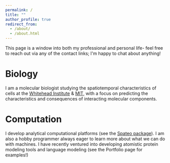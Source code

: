 ```yaml
---
permalink: /
title: ""
author_profile: true
redirect_from: 
  - /about/
  - /about.html
---
```


This page is a window into both my professional and personal life- feel free to reach out via any of the contact links; I'm happy to chat about anything!

<!-- Include CSS and JS directly in the Markdown file -->
<style>
.image-row {
  display: grid;
  grid-template-columns: repeat(auto-fill, minmax(200px, 1fr)); /* Responsive grid */
  gap: 10px; /* Space between images */
  margin-bottom: 20px; /* Margin to prevent overlap with the next section */
  flex-wrap: wrap; /* Allow wrapping to next line if there are too many images */
}

.image-container {
  position: relative;
  height: 300px; /* Set the height for the container */
  flex-grow: 1; /* Allow width to vary */
  display: flex;
  align-items: center; /* Center image vertically */
  justify-content: center; /* Center image horizontally */
  overflow: hidden; /* Hide overflow for uniformity */
}

.tooltip img {
  display: block;
  width: auto; /* Ensure the image takes the full width of the container */
  height: 100%; /* Set the image height to 100% of the container */
  object-fit: contain; /* Maintain aspect ratio and cover the container */
  transition: 0.3s ease; /* Smooth transition for darkening effect */
}

.overlay {
  position: absolute;
  top: 0;
  left: 0;
  width: 100%;
  height: 100%;
  background-color: rgba(0, 0, 0, 0.6); /* Dark overlay */
  color: #fff; /* Text color */
  opacity: 0; /* Hidden by default */
  transition: 0.3s ease; /* Smooth transition */
  display: flex;
  align-items: center;
  justify-content: center;
  text-align: center;
  border-radius: 10px; /* Match the border radius of the image */
}

.tooltip:hover img {
  filter: brightness(0.5); /* Darken the image when hovering */
}

.tooltip:hover .overlay {
  opacity: 1; /* Show the overlay when hovering */
}

.tooltiptext {
  padding: 20px;
  font-size: 16px;
}

.tooltip-header {
  font-weight: bold;
  margin-bottom: 10px;
}

.tooltip-separator {
  height: 1px;
  background-color: #ccc;
  margin-bottom: 10px;
}

.tooltip-description {
  font-size: 14px;
}
</style>

Biology
======
I am a molecular biologist studying the spatiotemporal characteristics of cells at the [Whitehead Institute](https://wi.mit.edu/) & [MIT](https://be.mit.edu/), with a focus on predicting the characteristics and consequences of interacting molecular components.

Computation
======
I develop analytical computational platforms (see the [Spateo package](https://github.com/aristoteleo/spateo-release)). I am also a hobby programmer always eager to learn more about what we can do with machines. I have recently ventured into developing atomistic protein modeling tools and language modeling (see the Portfolio page for examples!)


  


